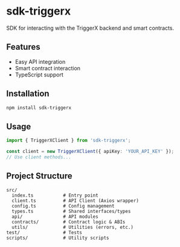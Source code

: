 # sdk-triggerx

SDK for interacting with the TriggerX backend and smart contracts.

## Features
- Easy API integration
- Smart contract interaction
- TypeScript support

## Installation
```bash
npm install sdk-triggerx
```

## Usage
```typescript
import { TriggerXClient } from 'sdk-triggerx';

const client = new TriggerXClient({ apiKey: 'YOUR_API_KEY' });
// Use client methods...
```

## Project Structure
```
src/
  index.ts           # Entry point
  client.ts          # API Client (Axios wrapper)
  config.ts          # Config management
  types.ts           # Shared interfaces/types
  api/               # API modules
  contracts/         # Contract logic & ABIs
  utils/             # Utilities (errors, etc.)
test/                # Tests
scripts/             # Utility scripts
``` 